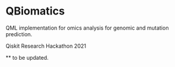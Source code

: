 # QBiomatics
QML implementation for omics analysis for genomic and mutation prediction. 

Qiskit Research Hackathon 2021

** to be updated. 
